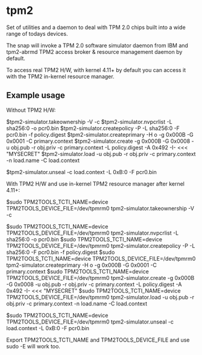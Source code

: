 # tpm2

Set of utilities and a daemon to deal with TPM 2.0 chips built into a wide range of todays devices.

The snap will invoke a TPM 2.0 software simulator daemon from IBM and tpm2-abrmd TPM2 access broker & resource management daemon by default.

To access real TPM2 H/W, with kernel 4.11+ by default you can access it with the TPM2 in-kernel resource manager.

## Example usage


Without TPM2 H/W:

$tpm2-simulator.takeownership -V -c
$tpm2-simulator.nvpcrlist -L sha256:0 -o pcr0.bin
$tpm2-simulator.createpolicy -P -L sha256:0 -F pcr0.bin -f policy.digest
$tpm2-simulator.createprimary -H o -g 0x000B -G 0x0001 -C primary.context
$tpm2-simulator.create -g 0x000B -G 0x0008 -u obj.pub -r obj.priv -c primary.context -L policy.digest -A 0x492 -I- <<< "MYSECRET"
$tpm2-simulator.load -u obj.pub -r obj.priv -c primary.context -n load.name -C load.context

$tpm2-simulator.unseal -c load.context -L 0xB:0 -F pcr0.bin


With TPM2 H/W and use in-kernel TPM2 resource manager after kernel 4.11+:

$sudo TPM2TOOLS_TCTI_NAME=device TPM2TOOLS_DEVICE_FILE=/dev/tpmrm0 tpm2-simulator.takeownership -V -c

$sudo TPM2TOOLS_TCTI_NAME=device TPM2TOOLS_DEVICE_FILE=/dev/tpmrm0 tpm2-simulator.nvpcrlist -L sha256:0 -o pcr0.bin
$sudo TPM2TOOLS_TCTI_NAME=device TPM2TOOLS_DEVICE_FILE=/dev/tpmrm0 tpm2-simulator.createpolicy -P -L sha256:0 -F pcr0.bin -f policy.digest
$sudo TPM2TOOLS_TCTI_NAME=device TPM2TOOLS_DEVICE_FILE=/dev/tpmrm0 tpm2-simulator.createprimary -H o -g 0x000B -G 0x0001 -C primary.context
$sudo TPM2TOOLS_TCTI_NAME=device TPM2TOOLS_DEVICE_FILE=/dev/tpmrm0 tpm2-simulator.create -g 0x000B -G 0x0008 -u obj.pub -r obj.priv -c primary.context -L policy.digest -A 0x492 -I- <<< "MYSECRET"
$sudo TPM2TOOLS_TCTI_NAME=device TPM2TOOLS_DEVICE_FILE=/dev/tpmrm0 tpm2-simulator.load -u obj.pub -r obj.priv -c primary.context -n load.name -C load.context

$sudo TPM2TOOLS_TCTI_NAME=device TPM2TOOLS_DEVICE_FILE=/dev/tpmrm0 tpm2-simulator.unseal -c load.context -L 0xB:0 -F pcr0.bin

Export TPM2TOOLS_TCTI_NAME and TPM2TOOLS_DEVICE_FILE and use sudo -E will work too.
